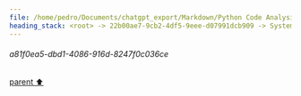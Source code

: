 ```yaml
---
file: /home/pedro/Documents/chatgpt_export/Markdown/Python Code Analysis & Parsing.md
heading_stack: <root> -> 22b00ae7-9cb2-4df5-9eee-d07991dcb909 -> System -> 20ebaef2-02d6-4890-a642-e0f29f17805b -> System -> aaa2cafe-8b89-4a61-8a81-7ae5b849a3d4 -> User -> 9440ae93-53d9-4599-a08c-4f481da5db27 -> Assistant -> 57cd8fdb-661b-4e6a-89bc-77d3c8237b3f -> Tool -> 79181316-3c09-4844-8300-7e43ccd3f8a1 -> Assistant -> Cell 1 -> Cell 2 -> Observations: -> aaa2a124-a531-49d7-abf1-6bff71ae059e -> User -> f39d6ca7-8490-47d0-87ef-7295db56ee72 -> Assistant -> 4638e5fb-7316-4f3d-875b-e70772997c48 -> Tool -> c7d28657-3cf6-4f25-9465-6819041068f4 -> Assistant -> aaa21996-ce1a-4550-baea-bb77183194f1 -> User -> b2c70be9-2d0f-428b-be57-aef658e7da45 -> Assistant -> c4c27846-6e0a-47d8-8aab-ab14fbda0d8c -> Tool -> 56e7d34d-e69e-4f12-a83a-9bfce90dab6d -> Assistant -> aaa2d7f7-f073-4437-9fa5-f2e4d2fd83dd -> User -> 738131a3-930b-4da1-95c9-a56e3496cbea -> Assistant -> c88ab4d2-a949-405a-8f74-6e29ce5f2dfc -> Tool -> b6950cd6-4256-4e9b-9ab2-ca473b944965 -> Assistant -> aaa29624-745c-4d6f-afdf-2a7394441c24 -> User -> 8e63ce50-c453-4807-a071-c3cb79eb658b -> Assistant -> b9f81089-4c76-418f-8750-210c56227b66 -> Assistant -> aaa27d57-5c65-4afc-9489-d3fa7a6d1b5c -> User -> bf43acdd-782e-46ef-9189-1ac85f454a68 -> Assistant -> c20c6649-739b-4ec4-8885-46c3be7a10b1 -> Tool -> Test the Function model using the existing parser object -> a59776f9-4514-473e-b473-809ba0e07a1c -> Assistant -> 622cf93a-3101-4cae-9862-48762dbe74d9 -> Tool -> Test the Function model using the existing parser object -> 28ceffdf-4d67-488a-be57-e6174c7768cd -> Assistant -> aaa25fab-feb2-46aa-b1da-1611f018e7e2 -> User -> 3e77e6e6-4ea4-4713-91b0-a7320224d3f5 -> Assistant -> 7e8c3231-0fb3-41bc-b556-039781e70f40 -> Tool -> Update the Function model's from_node method to fix the issues -> 9fb9506c-f7d0-4bae-ad7f-48d81c06880d -> Assistant -> f8d82aec-38e7-4835-ad48-24145e395491 -> Tool -> Update the Function model's from_node method to fix the issues -> 6042fb9e-7a3a-476f-b27c-ce5164b74bdb -> Assistant -> aaa299f5-ab03-413d-8f67-e1df749f5c01 -> User -> 8d1dee8c-f6e2-4f2d-bcee-5ae6fcbc0fa6 -> Assistant -> 4d468123-cf5b-4e33-8917-3ec219ef5cc3 -> Tool -> Re-run the test for the Function model using the existing parser object -> e51b521b-e7d8-419f-b3ba-1e10341833db -> Assistant -> 8f3f576e-fb38-4b64-ad66-b92118c56e36 -> Tool -> Debugging the Function model -> It seems like the Function model is expecting some fields that are not provided. -> Let's print the function_node to understand its structure. -> bd2f1d81-825a-403b-ab28-9b0fea8f2f23 -> Assistant -> 87993161-9de5-4c83-949a-fa005d058508 -> Tool -> Update the Function model to correctly handle the fields -> 02dc68b7-ca2f-49dd-bb6c-9316d2f77b27 -> Assistant -> 51cb4061-e6af-44b2-a166-8f5743c955ed -> Tool -> Re-run the test for the Function model using the existing parser object -> 80ae8cf5-d2ae-4579-8baf-7ec77a47c294 -> Assistant -> 40439a69-1050-4e8e-9aa5-c3d423097929 -> Tool -> Debugging the issue further -> It seems like the Function model is still expecting some fields that are not provided. -> Let's print the parsed_function to understand its structure. -> 05d2ac9c-2bd2-4ca9-8d69-6fb49ffc24db -> Assistant -> 8fea60c4-dff5-47d4-afdc-b40fc6e790b1 -> Tool -> Update the Function model's from_node method to fix the issues -> a61846b8-a985-4822-90f9-542a675ed326 -> Assistant -> 0984e606-f068-488f-8e66-be8faa5e434f -> Tool -> Re-run the test for the Function model using the existing parser object -> 2364bbca-13fe-4b3f-8b43-cbc518b112b8 -> Assistant -> 5e0a4f78-25cd-4868-ae0b-559f12970349 -> Tool -> Debugging the issue further -> It seems like we are trying to decode a None object. -> Let's print the individual components to understand where the issue is. -> d3683a45-1bd7-4808-bdfa-c10cb154a203 -> Assistant -> 515df655-8691-454e-8867-9f3f523c5897 -> Tool -> Debugging the issue further -> It seems like we are trying to decode a None object. -> Let's print the individual components to understand where the issue is. -> Correcting the mistake: using the correct 'function_node' variable -> 2313e6bc-6aa0-483f-9dd6-6a47ea5ecd7f -> Assistant -> 7ce330cf-198f-4c4c-b682-b71b191c27d3 -> Tool -> Update the Function model's from_node method to fix the issues -> It appears that the 'name' and 'return_type' fields are not being extracted correctly. -> c0b2fed6-0fe7-4952-a701-180e261cffd1 -> Assistant -> 3aca2368-9fa3-4c73-a9d7-1a195ceca202 -> Tool -> Re-run the test for the Function model using the existing parser object -> 99a89acb-0dd1-4ebc-a769-c8df4651d4f5 -> Assistant -> ed40edcf-9411-4d90-b180-c27b4de0e9fb -> Tool -> Debugging the issue further -> It seems like the Function model is still expecting some fields that are not provided. -> Let's print the parsed_function to understand its structure. -> 25e9f389-7bd9-47c8-bee0-972cacdf8da6 -> Assistant -> e563104f-ff7e-4ca5-9f86-7f8aba8a7e92 -> Tool -> Update the Function model's from_node method to fix the issues -> It appears that the 'name' and 'return_type' fields are not being extracted correctly. -> Also, the 'docstring' seems to be incorrect. -> c649201f-1195-41af-be28-44c1bc8fadbf -> Assistant -> 1212270f-c102-4519-962f-5fd0a77512dc -> Tool -> Re-run the test for the Function model using the existing parser object -> a759a1b8-639a-4388-b457-37f556a4c6c5 -> Assistant -> 9d0aeb84-c081-4da8-bcee-4442c29af497 -> Tool -> Debugging the issue further -> It seems like the Function model is still not capturing the 'name' and 'docstring' correctly. -> Let's print the function_node to understand its structure. -> 36663cbf-e373-4f07-856e-ff9c43c6bd70 -> Assistant -> 21b2506b-c068-42f2-9a7c-4a52b79b3621 -> Tool -> Debugging the issue further -> Let's print the children of the function_node to understand its structure. -> bd7bca67-92d2-4c74-94d1-61ddafc4e0a5 -> Assistant -> a456192a-716c-4476-b58c-ea5c2bc357a5 -> Tool -> Debugging the issue further -> It seems that the 'name' is an identifier node and the 'docstring' might be within the 'block' node. -> Let's print the text content of these nodes. -> aaa2984d-4402-44f6-9e18-80341c4ad3b4 -> User -> f95544af-4f79-4bc4-b3b5-d63ebbaff27e -> Assistant -> 87f5765d-1f04-4a00-a146-d1eb426ad577 -> Tool -> Update the Function model's from_node method to correctly extract the 'name' and 'docstring' -> 86ce0f65-7231-4632-8f2a-2903b5d0eb33 -> Assistant -> e21695f3-3745-4434-ba96-4d32c8b5511e -> Tool -> Re-run the test for the Function model using the existing parser object -> 084d511f-2118-492c-b56f-fe49e1837531 -> Assistant -> aaa2c0b6-8a7a-4c81-86bf-757dc5e1ee85 -> User -> e312ad59-a1fd-49c9-bbe5-48951b85db70 -> Assistant -> 7ba293dd-74f1-4692-808a-008b0d599916 -> Tool -> Method to reconstruct the function code from its attributes -> Test the reconstruction method -> d76f1615-9cad-4986-a824-82f84504a93d -> Assistant -> 5a29d225-7376-443d-a3da-d61d80dbedf9 -> Tool -> Fixing the AttributeError by removing unnecessary decode calls -> Test the reconstruction method -> 10c79000-b2ba-45fd-828c-f425da5bc856 -> Assistant -> 991cfbc3-7f47-44e5-9069-8ea6481923ba -> Tool -> Fixing the TypeError by ensuring all elements are strings -> Test the reconstruction method -> 4bc280c8-45b0-46de-901f-1ca91c806cb8 -> Assistant -> d6c9c0c7-4c29-42b9-8c51-276d46440a14 -> Tool -> Debugging the TypeError by printing the types of elements being concatenated -> Debug the reconstruction method -> e5ede38d-d7aa-4fe4-8957-83340259eaf3 -> Assistant -> 0eccbe13-f202-42f8-a3df-f0598849b1ce -> Tool -> Debugging by isolating the part of the code causing the TypeError -> Debug the reconstruction method -> a81f0ea5-dbd1-4086-916d-8247f0c036ce
---
```

###### a81f0ea5-dbd1-4086-916d-8247f0c036ce
[parent ⬆️](#0eccbe13-f202-42f8-a3df-f0598849b1ce)
